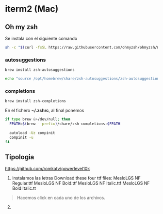 # iterm2 (Mac)

## Oh my zsh

Se instala con el siguiente comando

```bash
sh -c "$(curl -fsSL https://raw.githubusercontent.com/ohmyzsh/ohmyzsh/master/tools/install.sh)"
```

### autosuggestions

```bash
brew install zsh-autosuggestions
```

```bash
echo "source /opt/homebrew/share/zsh-autosuggestions/zsh-autosuggestions.zsh" >> .zshrc
```

### completions

```bash
brew install zsh-completions
```

En el fichero **~/.zshrc**, al final ponemos

```bash
if type brew &>/dev/null; then
  FPATH=$(brew --prefix)/share/zsh-completions:$FPATH
 
  autoload -Uz compinit
  compinit -u
fi
```




## Tipologia

https://github.com/romkatv/powerlevel10k

1. Instalamos las letras
Download these four ttf files:
MesloLGS NF Regular.ttf
MesloLGS NF Bold.ttf
MesloLGS NF Italic.ttf
MesloLGS NF Bold Italic.tt
> Hacemos click en cada uno de los archivos.

2.  
